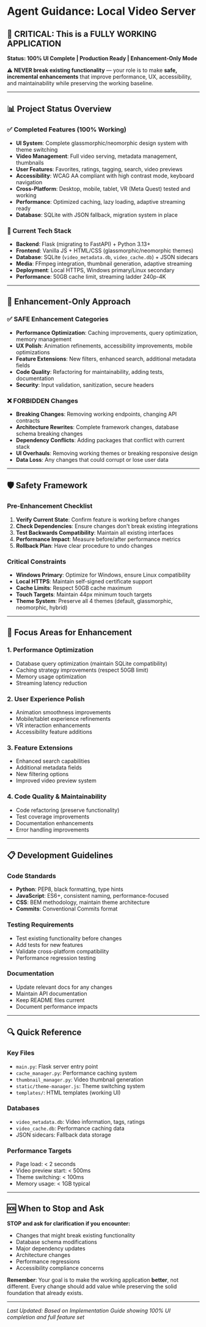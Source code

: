 # Agent Guidance: Local Video Server

## 🚨 CRITICAL: This is a FULLY WORKING APPLICATION

**Status: 100% UI Complete | Production Ready | Enhancement-Only Mode**

⚠️ **NEVER break existing functionality** — your role is to make **safe, incremental enhancements** that improve performance, UX, accessibility, and maintainability while preserving the working baseline.

---

## 📊 Project Status Overview

### ✅ Completed Features (100% Working)

- **UI System**: Complete glassmorphic/neomorphic design system with theme switching
- **Video Management**: Full video serving, metadata management, thumbnails
- **User Features**: Favorites, ratings, tagging, search, video previews
- **Accessibility**: WCAG AA compliant with high contrast mode, keyboard navigation
- **Cross-Platform**: Desktop, mobile, tablet, VR (Meta Quest) tested and working
- **Performance**: Optimized caching, lazy loading, adaptive streaming ready
- **Database**: SQLite with JSON fallback, migration system in place

### 🔧 Current Tech Stack

- **Backend**: Flask (migrating to FastAPI) + Python 3.13+
- **Frontend**: Vanilla JS + HTML/CSS (glassmorphic/neomorphic themes)
- **Database**: SQLite (`video_metadata.db`, `video_cache.db`) + JSON sidecars
- **Media**: FFmpeg integration, thumbnail generation, adaptive streaming
- **Deployment**: Local HTTPS, Windows primary/Linux secondary
- **Performance**: 50GB cache limit, streaming ladder 240p-4K

---

## 🎯 Enhancement-Only Approach

### ✅ SAFE Enhancement Categories

- **Performance Optimization**: Caching improvements, query optimization, memory management
- **UX Polish**: Animation refinements, accessibility improvements, mobile optimizations
- **Feature Extensions**: New filters, enhanced search, additional metadata fields
- **Code Quality**: Refactoring for maintainability, adding tests, documentation
- **Security**: Input validation, sanitization, secure headers

### ❌ FORBIDDEN Changes

- **Breaking Changes**: Removing working endpoints, changing API contracts
- **Architecture Rewrites**: Complete framework changes, database schema breaking changes
- **Dependency Conflicts**: Adding packages that conflict with current stack
- **UI Overhauls**: Removing working themes or breaking responsive design
- **Data Loss**: Any changes that could corrupt or lose user data

---

## 🛡️ Safety Framework

### Pre-Enhancement Checklist

1. **Verify Current State**: Confirm feature is working before changes
2. **Check Dependencies**: Ensure changes don't break existing integrations
3. **Test Backwards Compatibility**: Maintain all existing interfaces
4. **Performance Impact**: Measure before/after performance metrics
5. **Rollback Plan**: Have clear procedure to undo changes

### Critical Constraints

- **Windows Primary**: Optimize for Windows, ensure Linux compatibility
- **Local HTTPS**: Maintain self-signed certificate support
- **Cache Limits**: Respect 50GB cache maximum
- **Touch Targets**: Maintain 44px minimum touch targets
- **Theme System**: Preserve all 4 themes (default, glassmorphic, neomorphic, hybrid)

---

## 🚀 Focus Areas for Enhancement

### 1. Performance Optimization

- Database query optimization (maintain SQLite compatibility)
- Caching strategy improvements (respect 50GB limit)
- Memory usage optimization
- Streaming latency reduction

### 2. User Experience Polish

- Animation smoothness improvements
- Mobile/tablet experience refinements
- VR interaction enhancements
- Accessibility feature additions

### 3. Feature Extensions

- Enhanced search capabilities
- Additional metadata fields
- New filtering options
- Improved video preview system

### 4. Code Quality & Maintainability

- Code refactoring (preserve functionality)
- Test coverage improvements
- Documentation enhancements
- Error handling improvements

---

## 📋 Development Guidelines

### Code Standards

- **Python**: PEP8, black formatting, type hints
- **JavaScript**: ES6+, consistent naming, performance-focused
- **CSS**: BEM methodology, maintain theme architecture
- **Commits**: Conventional Commits format

### Testing Requirements

- Test existing functionality before changes
- Add tests for new features
- Validate cross-platform compatibility
- Performance regression testing

### Documentation

- Update relevant docs for any changes
- Maintain API documentation
- Keep README files current
- Document performance impacts

---

## 🔍 Quick Reference

### Key Files

- `main.py`: Flask server entry point
- `cache_manager.py`: Performance caching system
- `thumbnail_manager.py`: Video thumbnail generation
- `static/theme-manager.js`: Theme switching system
- `templates/`: HTML templates (working UI)

### Databases

- `video_metadata.db`: Video information, tags, ratings
- `video_cache.db`: Performance caching data
- JSON sidecars: Fallback data storage

### Performance Targets

- Page load: < 2 seconds
- Video preview start: < 500ms
- Theme switching: < 100ms
- Memory usage: < 1GB typical

---

## 🆘 When to Stop and Ask

**STOP and ask for clarification if you encounter:**

- Changes that might break existing functionality
- Database schema modifications
- Major dependency updates
- Architecture changes
- Performance regressions
- Accessibility compliance concerns

**Remember**: Your goal is to make the working application **better**, not different. Every change should add value while preserving the solid foundation that already exists.

---

*Last Updated: Based on Implementation Guide showing 100% UI completion and full feature set*
